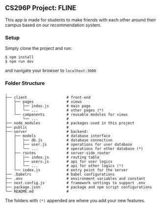 ## CS296P Project: FLINE

This app is made for students to make friends with each other around their campus based on our recommendation system.

### Setup

Simply clone the project and run:

```shell
$ npm install
$ npm run dev
```

and navigate your browser to `localhost:3000` 

### Folder Structure

```
.
├── client                  # front-end
│   ├── pages               # views
│   │   ├── index.js        # main page
│   │   └── ...             # other pages (*)
│   └── components          # reusable modules for views
│       └── ...             # 
├── node_modules            # packages used in this project
├── public                  # 
├── server                  # backend:
│   ├── models              # database interface
│   │   ├── db.js           # database connection
│   │   ├── user.js         # operations for user database
│   │   └── ...             # operations for other database (*)
│   ├── routes              # server-side router
│   │   ├── index.js        # routing table
│   │   ├── users.js        # api for user logics
│   │   └── ...             # api for other logics (*)
│   └── index.js            # entry point for the server
├── .babelrc                # babel configurations
├── .env                    # environment variables and constant
├── next.config.js          # framework settings to support .env
├── package.json            # package and npm script configurations
└── README.md               # 
```

The folders with `(*)` appended are where you add your new features.